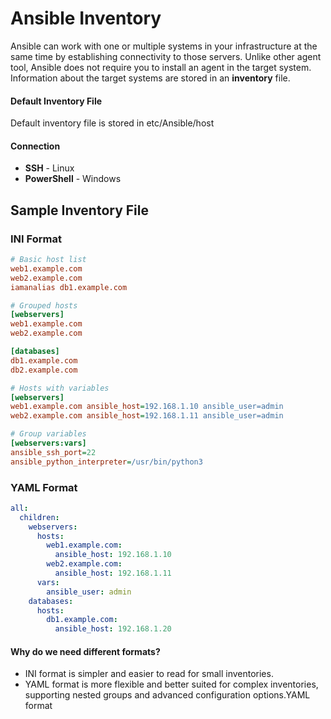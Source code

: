 # Ansible Inventory

Ansible can work with one or multiple systems in your infrastructure at the same time by establishing connectivity to those servers. Unlike other agent tool, Ansible does not require you to install an agent in the target system. Information about the target systems are stored in an **inventory** file.

#### Default Inventory File
Default inventory file is stored in etc/Ansible/host

#### Connection
- **SSH** - Linux
- **PowerShell** - Windows

## Sample Inventory File

### INI Format
```ini
# Basic host list
web1.example.com
web2.example.com
iamanalias db1.example.com

# Grouped hosts
[webservers]
web1.example.com
web2.example.com

[databases]
db1.example.com
db2.example.com

# Hosts with variables
[webservers]
web1.example.com ansible_host=192.168.1.10 ansible_user=admin
web2.example.com ansible_host=192.168.1.11 ansible_user=admin

# Group variables
[webservers:vars]
ansible_ssh_port=22
ansible_python_interpreter=/usr/bin/python3
```

### YAML Format
```yaml
all:
  children:
    webservers:
      hosts:
        web1.example.com:
          ansible_host: 192.168.1.10
        web2.example.com:
          ansible_host: 192.168.1.11
      vars:
        ansible_user: admin
    databases:
      hosts:
        db1.example.com:
          ansible_host: 192.168.1.20
```

#### Why do we need different formats?
- INI format is simpler and easier to read for small inventories.
- YAML format is more flexible and better suited for complex inventories, supporting nested groups and advanced configuration options.YAML format